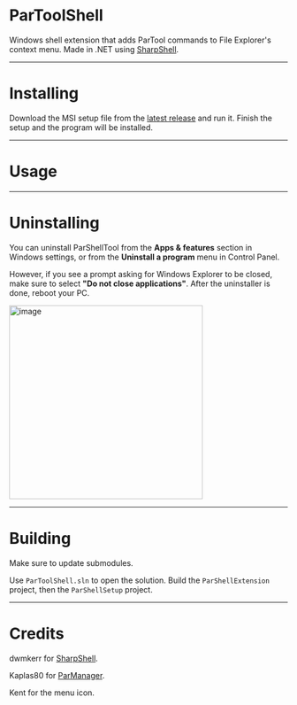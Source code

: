 # ParToolShell
Windows shell extension that adds ParTool commands to File Explorer's context menu. Made in .NET using [SharpShell](https://github.com/dwmkerr/sharpshell).

***

# Installing
Download the MSI setup file from the [latest release](https://github.com/SutandoTsukai181/ParToolShell/releases/latest) and run it. Finish the setup and the program will be installed.

***

# Usage

***

# Uninstalling

You can uninstall ParShellTool from the **Apps & features** section in Windows settings, or from the **Uninstall a program** menu in Control Panel.

However, if you see a prompt asking for Windows Explorer to be closed, make sure to select **"Do not close applications"**. After the uninstaller is done, reboot your PC.

<img src="https://user-images.githubusercontent.com/52977072/175780203-293051a3-4ccf-46e3-aa3c-11410c7ea024.png" alt="image" width="350"/>

***

# Building
Make sure to update submodules.

Use `ParToolShell.sln` to open the solution. Build the `ParShellExtension` project, then the `ParShellSetup` project.

***

# Credits

dwmkerr for [SharpShell](https://github.com/dwmkerr/sharpshell).

Kaplas80 for [ParManager](https://github.com/Kaplas80/ParManager).

Kent for the menu icon.
